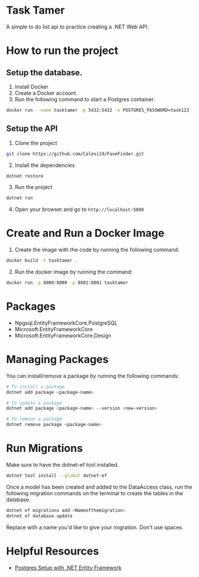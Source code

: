 # Task Tamer

A simple to do list api to practice creating a .NET Web API.

# How to run the project

## Setup the database.

1. Install Docker
2. Create a Docker account.
3. Run the following command to start a Postgres container.
```bash
docker run --name tasktamer -p 5432:5432 -e POSTGRES_PASSWORD=task123 -e POSTGRES_USER=tamer -e POSTGRES_DB=task_tamer -d postgres
```

## Setup the API
1. Clone the project
```bash
git clone https://github.com/Calesi19/FaveFinder.git
```

2. Install the dependencies
```bash
dotnet restore
```

3. Run the project
```bash
dotnet run
```

4. Open your browser and go to `http://localhost:5000`

# Create and Run a Docker Image

1. Create the image with the code by running the following command:
```bash
docker build -t tasktamer .
```
2. Run the docker image by running the command:
```bash
docker run -p 8080:8080 -p 8081:8081 tasktamer
```



# Packages

* Npgsql.EntityFrameworkCore.PostgreSQL
* Microsoft.EntityFrameworkCore
* Microsoft.EntityFrameworkCore.Design

# Managing Packages

You can install/remove a package by running the following commands:
```bash
# To install a package
dotnet add package <package-name>

# To update a package
dotnet add package <package-name> --version <new-version>

# To remove a package
dotnet remove package <package-name>

```

# Run Migrations

Make sure to have the dotnet-ef tool installed.

```bash
dotnet tool install --global dotnet-ef
```

Once a model has been created and added to the DataAccess class, run the following migration commands on the terminal to create the tables in the database.

```bash
dotnet ef migrations add <Nameofthemigration>
dotnet ef database update
```
Replace <Nameofthemigration> with a name you'd like to give your migration. Don't use spaces.


# Helpful Resources

* [Postgres Setup with .NET Entity Framework](https://www.youtube.com/watch?v=z7G6HV7WWz0)